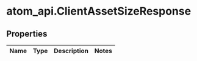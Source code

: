 # atom_api.ClientAssetSizeResponse

## Properties
Name | Type | Description | Notes
------------ | ------------- | ------------- | -------------


